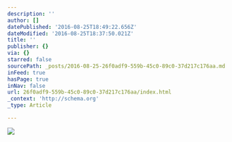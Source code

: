 ```yaml
---
description: ''
author: []
datePublished: '2016-08-25T18:49:22.656Z'
dateModified: '2016-08-25T18:37:50.021Z'
title: ''
publisher: {}
via: {}
starred: false
sourcePath: _posts/2016-08-25-26f0adf9-559b-45c0-89c0-37d217c176aa.md
inFeed: true
hasPage: true
inNav: false
url: 26f0adf9-559b-45c0-89c0-37d217c176aa/index.html
_context: 'http://schema.org'
_type: Article

---
```

![](https://the-grid-user-content.s3-us-west-2.amazonaws.com/a268fe22-7ac7-4f39-8982-777e669e3328.jpg)